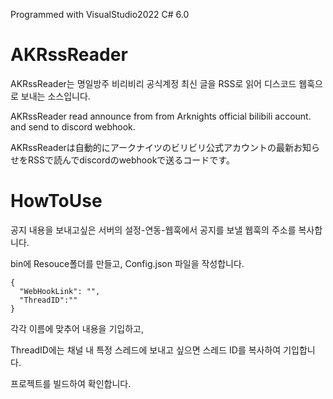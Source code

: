 Programmed with VisualStudio2022 C# 6.0

# AKRssReader
AKRssReader는 명일방주 비리비리 공식계정 최신 글을 RSS로 읽어 디스코드 웹훅으로 보내는 소스입니다.

AKRssReader read announce from from Arknights official bilibili account. and send to discord webhook.

AKRssReaderは自動的にアークナイツのビリビリ公式アカウントの最新お知らせをRSSで読んでdiscordのwebhookで送るコードです。

# HowToUse
공지 내용을 보내고싶은 서버의 설정-연동-웹훅에서 공지를 보낼 웹훅의 주소를 복사합니다.

bin에 Resouce폴더를 만들고, Config.json 파일을 작성합니다.

```
{
  "WebHookLink": "",
  "ThreadID":""
}
```

각각 이름에 맞추어 내용을 기입하고, 

ThreadID에는 채널 내 특정 스레드에 보내고 싶으면 스레드 ID를 복사하여 기입합니다.

프로젝트를 빌드하여 확인합니다.
